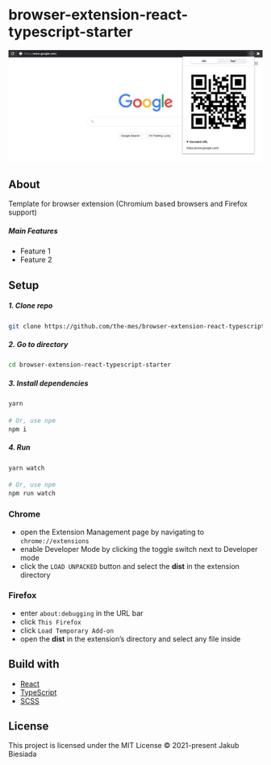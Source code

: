 # browser-extension-react-typescript-starter

<img src="https://raw.githubusercontent.com/the-mes/browser-extension-react-typescript-starter/master/assets/preview.png" />

## About

Template for browser extension (Chromium based browsers and Firefox support)

##### Main Features

- Feature 1
- Feature 2

## Setup

##### 1. Clone repo

```sh
git clone https://github.com/the-mes/browser-extension-react-typescript-starter.git
```

##### 2. Go to directory

```sh
cd browser-extension-react-typescript-starter
```

##### 3. Install dependencies

```sh
yarn

# Or, use npm
npm i
```

##### 4. Run

```sh
yarn watch

# Or, use npm
npm run watch
```

### Chrome

- open the Extension Management page by navigating to `chrome://extensions`
- enable Developer Mode by clicking the toggle switch next to Developer mode
- click the `LOAD UNPACKED` button and select the **dist** in the extension directory

### Firefox

- enter `about:debugging` in the URL bar
- click `This Firefox`
- click `Load Temporary Add-on`
- open the **dist** in the extension’s directory and select any file inside

## Build with

- [React](https://reactjs.org/)
- [TypeScript](https://www.typescriptlang.org/)
- [SCSS](https://sass-lang.com/)

## License

This project is licensed under the MIT License © 2021-present Jakub Biesiada
